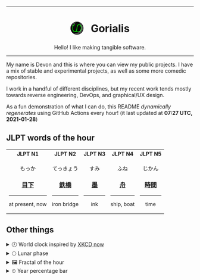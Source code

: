 ***

<h1 align="center">
<sub>
    <img src="readme/resources/avatar.png" height="36">
</sub>
&nbsp;
Gorialis
</h1>
<p align="center">
Hello! I like making tangible software.
</p>

***

My name is Devon and this is where you can view my public projects. I have a mix of stable and experimental projects, as well as some more comedic repositories.

I work in a handful of different disciplines, but my recent work tends mostly towards reverse engineering, DevOps, and graphical/UX design.

As a fun demonstration of what I can do, this README *dynamically regenerates* using GitHub Actions every hour! (it last updated at **07:27 UTC, 2021-01-28**)

<h2>JLPT words of the hour</h2>
<table>
    <tr>
        <th>JLPT N1</th>
        <th>JLPT N2</th>
        <th>JLPT N3</th>
        <th>JLPT N4</th>
        <th>JLPT N5</th>
    </tr>
    <tr>
        <td>
            <p align="center">もっか</p>
            <h3 align="center"><b><a href="https://jisho.org/search/%E7%9B%AE%E4%B8%8B">目下</a></b></h3>
            <hr>
            <p align="center">at present,<wbr> now</p>
        </td>
        <td>
            <p align="center">てっきょう</p>
            <h3 align="center"><b><a href="https://jisho.org/search/%E9%89%84%E6%A9%8B">鉄橋</a></b></h3>
            <hr>
            <p align="center">iron bridge</p>
        </td>
        <td>
            <p align="center">すみ</p>
            <h3 align="center"><b><a href="https://jisho.org/search/%E5%A2%A8">墨</a></b></h3>
            <hr>
            <p align="center">ink</p>
        </td>
        <td>
            <p align="center">ふね</p>
            <h3 align="center"><b><a href="https://jisho.org/search/%E8%88%9F">舟</a></b></h3>
            <hr>
            <p align="center">ship,<wbr> boat</p>
        </td>
        <td>
            <p align="center">じかん</p>
            <h3 align="center"><b><a href="https://jisho.org/search/%E6%99%82%E9%96%93">時間</a></b></h3>
            <hr>
            <p align="center">time</p>
        </td>
    </tr>
</table>

<h2>Other things</h2>
<details>
<summary>🕖  World clock inspired by <a href="https://xkcd.com/now">XKCD now</a></summary>

> <img src="generated/now.png" width="512">

</details>
<details>
<summary>🌕 Lunar phase</summary>

The moon is approximately 53.18% through its phase (Full Moon).

</details>
<details>
<summary>&#x1f5bc; Fractal of the hour</summary>

> <img src="generated/fractal.png" width="512">

</details>
<details>
<summary>&#x23f2; Year percentage bar</summary>
<pre><code>2021 [█▁▁▁▁▁▁▁▁▁▁▁▁▁▁▁▁▁▁▁] 7.48%</code></pre>
</details>
